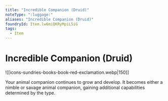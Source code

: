 ```yaml
---
title: "Incredible Companion (Druid)"
noteType: ":luggage:"
aliases: "Incredible Companion (Druid)"
foundryId: Item.lw6miQKRyMpiL5iG
tags:
  - Item
---
```


# Incredible Companion (Druid)
![[icons-sundries-books-book-red-exclamation.webp|150]]

Your animal companion continues to grow and develop. It becomes either a nimble or savage animal companion, gaining additional capabilities determined by the type.

